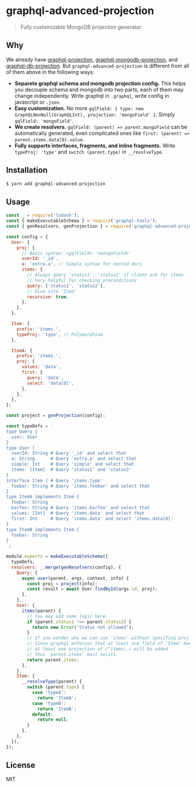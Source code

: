 # graphql-advanced-projection

> Fully customizable MongoDB projection generator.

## Why

We already have [graphql-projection](https://github.com/bharley/graphql-projection), [graphql-mongodb-projection](https://github.com/du5rte/graphql-mongodb-projection), and [graphql-db-projection](https://github.com/markshapiro/graphql-db-projection).
But `graphql-advanced-projection` is different from all of them above in the following ways:
* **Separete graphql schema and mongodb projection config.** This helps you decouple schema and mongodb into two parts, each of them may change independently. Write graphql in `.graphql`, write config in javascript or `.json`.
* **Easy customization.** No more `gqlField: { type: new GraphQLNonNull(GraphQLInt), projection: 'mongoField' }`. Simply `gqlField: 'mongoField'`.
* **We create resolvers.** `gqlField: (parent) => parent.mongoField` can be automatically generated, even complicated ones like `first: (parent) => parent.items.data[0].value`.
* **Fully supports interfaces, fragments, and inline fragments.** Write `typeProj: 'type'` and `switch (parent.type)` in `__resolveType`.

## Installation

```sh
$ yarn add graphql-advanced-projection
```
## Usage

```js
const _ = require('lodash');
const { makeExecutableSchema } = require('graphql-tools');
const { genResolvers, genProjection } = require('graphql-advanced-projection');

const config = {
  User: {
    proj: {
      // Basic syntax: <gqlField>:'<mongoField>'
      userId: '_id',
      a: 'extra.a', // Simple syntax for nested docs
      items: {
        // Always query 'status1', 'status2' if client ask for items
        // Very helpful for checking preconditions
        query: ['status1', 'status2'],
        // Dive into 'Item'
        recursive: true,
      },
    },
  },

  Item: {
    prefix: 'items.',
    typeProj: 'type', // Polymorphism
  },

  ItemA: {
    prefix: 'items.',
    proj: {
      values: 'data',
      first: {
        query: 'data',
        select: 'data[0]',
      },
    },
  },
};

const project = genProjection(config);

const typeDefs = `
type Query {
  user: User
}
type User {
  userId: String # Query '_id' and select that
  a: String      # Query 'extra.a' and select that
  simple: Int    # Query 'simple' and select that
  items: [Item]  # Query 'status1' and 'status2'
}
interface Item { # Query 'items.type'
  foobar: String # Query 'items.foobar' and select that
}
type ItemA implements Item {
  foobar: String
  barfoo: String # Query 'items.barfoo' and select that
  values: [Int]  # Query 'items.data' and select that
  first: Int     # Query 'items.data' and select 'items.data[0]'
}
type ItemB implements Item {
  foobar: String
}
`;

module.exports = makeExecutableSchema({
  typeDefs,
  resolvers: _.merge(genResolvers(config), {
    Query: {
      async user(parent, args, context, info) {
        const proj = project(info);
        const result = await User.findById(args.id, proj);
      },
    },
    User: {
      items(parent) {
        // You may add some logic here.
        if (parent.status1 !== parent.status2) {
          return new Error('Status not allowed');
        }
        // If you wonder why we can use 'items' without specifing proj 'items':
        // Since graphql enforces that at least one field of 'Item' been selected,
        // at least one projection of /^items\./ will be added
        // thus `parent.items` must exists.
        return parent.items;
      },
    },
    Item: {
      __resolveType(parent) {
        switch (parent.type) {
          case 'typeA':
            return 'ItemA';
          case 'typeB':
            return 'ItemB';
          default:
            return null;
        }
      },
    },
  }),
});
```

## License

MIT
